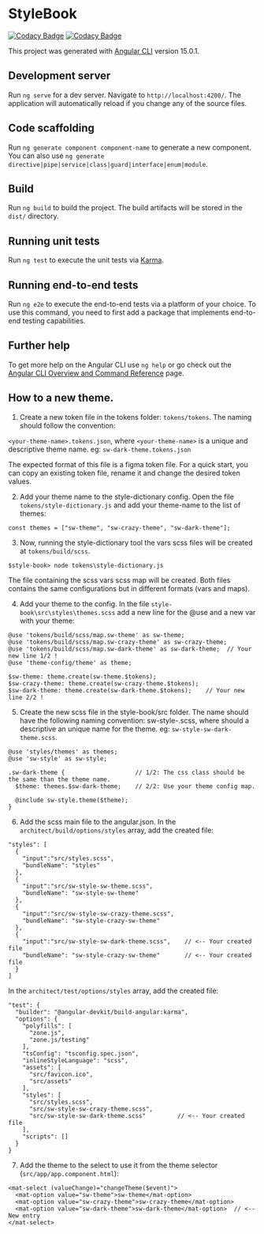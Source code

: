 # StyleBook

[![Codacy Badge](https://app.codacy.com/project/badge/Grade/2807ec39b8bb4628a37cee26aed4748e)](https://app.codacy.com?utm_source=gh&utm_medium=referral&utm_content=&utm_campaign=Badge_grade)
[![Codacy Badge](https://app.codacy.com/project/badge/Coverage/2807ec39b8bb4628a37cee26aed4748e)](https://app.codacy.com?utm_source=gh&utm_medium=referral&utm_content=&utm_campaign=Badge_coverage)

This project was generated with [Angular CLI](https://github.com/angular/angular-cli) version 15.0.1.

## Development server

Run `ng serve` for a dev server. Navigate to `http://localhost:4200/`. The application will automatically reload if you change any of the source files.

## Code scaffolding

Run `ng generate component component-name` to generate a new component. You can also use `ng generate directive|pipe|service|class|guard|interface|enum|module`.

## Build

Run `ng build` to build the project. The build artifacts will be stored in the `dist/` directory.

## Running unit tests

Run `ng test` to execute the unit tests via [Karma](https://karma-runner.github.io).

## Running end-to-end tests

Run `ng e2e` to execute the end-to-end tests via a platform of your choice. To use this command, you need to first add a package that implements end-to-end testing capabilities.

## Further help

To get more help on the Angular CLI use `ng help` or go check out the [Angular CLI Overview and Command Reference](https://angular.io/cli) page.


## How to a new theme.
1. Create a new token file in the tokens folder: `tokens/tokens`. The naming should follow the convention: 
 
`<your-theme-name>.tokens.json`, where `<your-theme-name>` is a unique and descriptive theme name. eg: `sw-dark-theme.tokens.json`

The expected format of this file is a figma token file. For a quick start, you can copy an existing token file, rename it and change the desired token values.

2. Add your theme name to the style-dictionary config. Open the file `tokens/style-dictionary.js` and add your theme-name to the list of themes:

`const themes = ["sw-theme", "sw-crazy-theme", "sw-dark-theme"];`

3. Now, running the style-dictionary tool the vars scss files will be created at `tokens/build/scss`.

```
$style-book> node tokens\style-dictionary.js
```

The file containing the scss vars scss map will be created. Both files contains the same configurations but in different formats (vars and maps).

4. Add your theme to the config. In the file `style-book\src\styles\themes.scss` add a new line for the @use and a new var with your theme:

```
@use 'tokens/build/scss/map.sw-theme' as sw-theme;
@use 'tokens/build/scss/map.sw-crazy-theme' as sw-crazy-theme;
@use 'tokens/build/scss/map.sw-dark-theme' as sw-dark-theme;  // Your new line 1/2 !
@use 'theme-config/theme' as theme;

$sw-theme: theme.create(sw-theme.$tokens);
$sw-crazy-theme: theme.create(sw-crazy-theme.$tokens);
$sw-dark-theme: theme.create(sw-dark-theme.$tokens);    // Your new line 2/2 !
```

5. Create the new scss file in the style-book/src folder. The name should have the following naming convention: sw-style-<theme-name>.scss, where <theme-name> should a descriptive
an unique name for the theme. eg: `sw-style-sw-dark-theme.scss`.
```
@use 'styles/themes' as themes;
@use 'sw-style' as sw-style;

.sw-dark-theme {                    // 1/2: The css class should be the same than the theme name.
  $theme: themes.$sw-dark-theme;    // 2/2: Use your theme config map.

  @include sw-style.theme($theme);
}
```

6. Add the scss main file to the angular.json.
In the `architect/build/options/styles` array, add the created file:
```
"styles": [
  {
    "input":"src/styles.scss",
    "bundleName": "styles"
  },
  {
    "input":"src/sw-style-sw-theme.scss",
    "bundleName": "sw-style-sw-theme"
  },
  {
    "input":"src/sw-style-sw-crazy-theme.scss",
    "bundleName": "sw-style-crazy-sw-theme"
  },
  {
    "input":"src/sw-style-sw-dark-theme.scss",    // <-- Your created file
    "bundleName": "sw-style-crazy-sw-theme"       // <-- Your created file
  }
]
```

In the `architect/test/options/styles` array, add the created file:
```
"test": {
  "builder": "@angular-devkit/build-angular:karma",
  "options": {
    "polyfills": [
      "zone.js",
      "zone.js/testing"
    ],
    "tsConfig": "tsconfig.spec.json",
    "inlineStyleLanguage": "scss",
    "assets": [
      "src/favicon.ico",
      "src/assets"
    ],
    "styles": [
      "src/styles.scss",
      "src/sw-style-sw-crazy-theme.scss",
      "src/sw-style-sw-dark-theme.scss"         // <-- Your created file
    ],
    "scripts": []
  }
}
```


7. Add the theme to the select to use it from the theme selector (`src/app/app.component.html`):
```
<mat-select (valueChange)="changeTheme($event)">
  <mat-option value="sw-theme">sw-theme</mat-option>
  <mat-option value="sw-crazy-theme">sw-crazy-theme</mat-option>
  <mat-option value="sw-dark-theme">sw-dark-theme</mat-option>  // <-- New entry
</mat-select>
```
